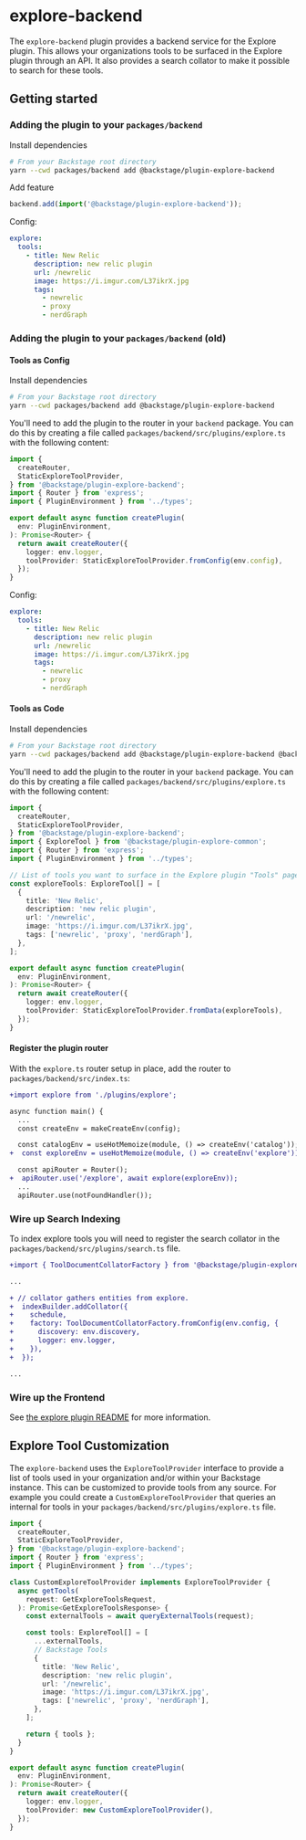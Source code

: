 # explore-backend

The `explore-backend` plugin provides a backend service for the Explore plugin.
This allows your organizations tools to be surfaced in the Explore plugin
through an API. It also provides a search collator to make it possible to search
for these tools.

## Getting started

### Adding the plugin to your `packages/backend`

Install dependencies

```bash
# From your Backstage root directory
yarn --cwd packages/backend add @backstage/plugin-explore-backend
```

Add feature

```ts title="packages/backend/src/index.ts"
backend.add(import('@backstage/plugin-explore-backend'));
```

Config:

```yaml
explore:
  tools:
    - title: New Relic
      description: new relic plugin
      url: /newrelic
      image: https://i.imgur.com/L37ikrX.jpg
      tags:
        - newrelic
        - proxy
        - nerdGraph
```

### Adding the plugin to your `packages/backend` (old)

#### Tools as Config

Install dependencies

```bash
# From your Backstage root directory
yarn --cwd packages/backend add @backstage/plugin-explore-backend
```

You'll need to add the plugin to the router in your `backend` package. You can
do this by creating a file called `packages/backend/src/plugins/explore.ts` with the following content:

```ts title="packages/backend/src/plugins/explore.ts"
import {
  createRouter,
  StaticExploreToolProvider,
} from '@backstage/plugin-explore-backend';
import { Router } from 'express';
import { PluginEnvironment } from '../types';

export default async function createPlugin(
  env: PluginEnvironment,
): Promise<Router> {
  return await createRouter({
    logger: env.logger,
    toolProvider: StaticExploreToolProvider.fromConfig(env.config),
  });
}
```

Config:

```yaml
explore:
  tools:
    - title: New Relic
      description: new relic plugin
      url: /newrelic
      image: https://i.imgur.com/L37ikrX.jpg
      tags:
        - newrelic
        - proxy
        - nerdGraph
```

#### Tools as Code

Install dependencies

```bash
# From your Backstage root directory
yarn --cwd packages/backend add @backstage/plugin-explore-backend @backstage/plugin-explore-common
```

You'll need to add the plugin to the router in your `backend` package. You can
do this by creating a file called `packages/backend/src/plugins/explore.ts` with the following content:

```ts
import {
  createRouter,
  StaticExploreToolProvider,
} from '@backstage/plugin-explore-backend';
import { ExploreTool } from '@backstage/plugin-explore-common';
import { Router } from 'express';
import { PluginEnvironment } from '../types';

// List of tools you want to surface in the Explore plugin "Tools" page.
const exploreTools: ExploreTool[] = [
  {
    title: 'New Relic',
    description: 'new relic plugin',
    url: '/newrelic',
    image: 'https://i.imgur.com/L37ikrX.jpg',
    tags: ['newrelic', 'proxy', 'nerdGraph'],
  },
];

export default async function createPlugin(
  env: PluginEnvironment,
): Promise<Router> {
  return await createRouter({
    logger: env.logger,
    toolProvider: StaticExploreToolProvider.fromData(exploreTools),
  });
}
```

#### Register the plugin router

With the `explore.ts` router setup in place, add the router to
`packages/backend/src/index.ts`:

```diff
+import explore from './plugins/explore';

async function main() {
  ...
  const createEnv = makeCreateEnv(config);

  const catalogEnv = useHotMemoize(module, () => createEnv('catalog'));
+  const exploreEnv = useHotMemoize(module, () => createEnv('explore'));

  const apiRouter = Router();
+  apiRouter.use('/explore', await explore(exploreEnv));
  ...
  apiRouter.use(notFoundHandler());
```

### Wire up Search Indexing

To index explore tools you will need to register the search collator in the
`packages/backend/src/plugins/search.ts` file.

```diff
+import { ToolDocumentCollatorFactory } from '@backstage/plugin-explore-backend';

...

+ // collator gathers entities from explore.
+  indexBuilder.addCollator({
+    schedule,
+    factory: ToolDocumentCollatorFactory.fromConfig(env.config, {
+      discovery: env.discovery,
+      logger: env.logger,
+    }),
+  });

...
```

### Wire up the Frontend

See [the explore plugin README](../explore/README.md) for more information.

## Explore Tool Customization

The `explore-backend` uses the `ExploreToolProvider` interface to provide a list
of tools used in your organization and/or within your Backstage instance. This
can be customized to provide tools from any source. For example you could create
a `CustomExploreToolProvider` that queries an internal for tools in your
`packages/backend/src/plugins/explore.ts` file.

```ts
import {
  createRouter,
  StaticExploreToolProvider,
} from '@backstage/plugin-explore-backend';
import { Router } from 'express';
import { PluginEnvironment } from '../types';

class CustomExploreToolProvider implements ExploreToolProvider {
  async getTools(
    request: GetExploreToolsRequest,
  ): Promise<GetExploreToolsResponse> {
    const externalTools = await queryExternalTools(request);

    const tools: ExploreTool[] = [
      ...externalTools,
      // Backstage Tools
      {
        title: 'New Relic',
        description: 'new relic plugin',
        url: '/newrelic',
        image: 'https://i.imgur.com/L37ikrX.jpg',
        tags: ['newrelic', 'proxy', 'nerdGraph'],
      },
    ];

    return { tools };
  }
}

export default async function createPlugin(
  env: PluginEnvironment,
): Promise<Router> {
  return await createRouter({
    logger: env.logger,
    toolProvider: new CustomExploreToolProvider(),
  });
}
```
